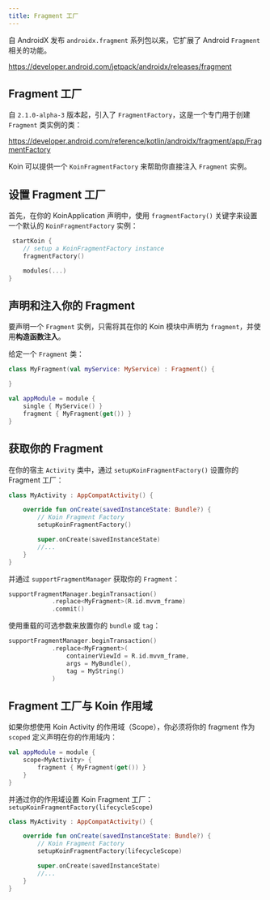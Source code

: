```yaml
---
title: Fragment 工厂
---
```


自 AndroidX 发布 `androidx.fragment` 系列包以来，它扩展了 Android `Fragment` 相关的功能。

https://developer.android.com/jetpack/androidx/releases/fragment

## Fragment 工厂

自 `2.1.0-alpha-3` 版本起，引入了 `FragmentFactory`，这是一个专门用于创建 `Fragment` 类实例的类：

https://developer.android.com/reference/kotlin/androidx/fragment/app/FragmentFactory

Koin 可以提供一个 `KoinFragmentFactory` 来帮助你直接注入 `Fragment` 实例。

## 设置 Fragment 工厂

首先，在你的 KoinApplication 声明中，使用 `fragmentFactory()` 关键字来设置一个默认的 `KoinFragmentFactory` 实例：

```kotlin
 startKoin {
    // setup a KoinFragmentFactory instance
    fragmentFactory()

    modules(...)
}
```

## 声明和注入你的 Fragment

要声明一个 `Fragment` 实例，只需将其在你的 Koin 模块中声明为 `fragment`，并使用**构造函数注入**。

给定一个 `Fragment` 类：

```kotlin
class MyFragment(val myService: MyService) : Fragment() {

}
```

```kotlin
val appModule = module {
    single { MyService() }
    fragment { MyFragment(get()) }
}
```

## 获取你的 Fragment

在你的宿主 `Activity` 类中，通过 `setupKoinFragmentFactory()` 设置你的 Fragment 工厂：

```kotlin
class MyActivity : AppCompatActivity() {

    override fun onCreate(savedInstanceState: Bundle?) {
        // Koin Fragment Factory
        setupKoinFragmentFactory()

        super.onCreate(savedInstanceState)
        //...
    }
}
```

并通过 `supportFragmentManager` 获取你的 `Fragment`：

```kotlin
supportFragmentManager.beginTransaction()
            .replace<MyFragment>(R.id.mvvm_frame)
            .commit()
```

使用重载的可选参数来放置你的 `bundle` 或 `tag`：

```kotlin
supportFragmentManager.beginTransaction()
            .replace<MyFragment>(
                containerViewId = R.id.mvvm_frame,
                args = MyBundle(),
                tag = MyString()
            )
```

## Fragment 工厂与 Koin 作用域

如果你想使用 Koin Activity 的作用域（Scope），你必须将你的 fragment 作为 `scoped` 定义声明在你的作用域内：

```kotlin
val appModule = module {
    scope<MyActivity> {
        fragment { MyFragment(get()) }
    }
}
```

并通过你的作用域设置 Koin Fragment 工厂：`setupKoinFragmentFactory(lifecycleScope)`

```kotlin
class MyActivity : AppCompatActivity() {

    override fun onCreate(savedInstanceState: Bundle?) {
        // Koin Fragment Factory
        setupKoinFragmentFactory(lifecycleScope)

        super.onCreate(savedInstanceState)
        //...
    }
}